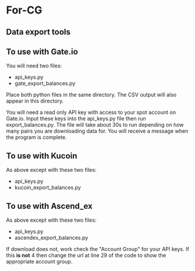 # For-CG

## Data export tools

## To use with Gate.io

You will need two files:
  - api_keys.py
  - gate_export_balances.py

Place both python files in the same directory. The CSV output will also appear in this directory.

You will need a read only API key with access to your spot account on Gate.io. Input these keys into the api_keys.py file then run export_balances.py. The file will take about 30s to run depending on how many pairs you are downloading data for. You will receive a message when the program is complete. 

## To use with Kucoin

As above except with these two files:
  - api_keys.py
  - kucoin_export_balances.py

## To use with Ascend_ex

As above except with these two files:
  - api_keys.py
  - ascendex_export_balances.py

If download does not, work check the "Account Group" for your API keys. If this **is not** 4 then change the url at line 29 of the code to show the appropriate account group. 
